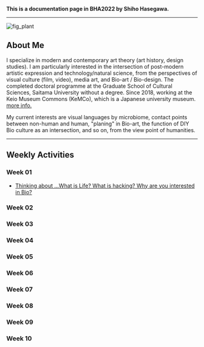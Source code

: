 **This is a documentation page in BHA2022 by Shiho Hasegawa.**

___


![fig_plant](https://user-images.githubusercontent.com/100834944/156968710-2bcdf01e-42b2-482b-83fd-6b1d176b8396.jpg)



## About Me
I specialize in modern and contemporary art theory (art history, design studies). I am particularly interested in the intersection of post-modern artistic expression and technology/natural science, from the perspectives of visual culture (film, video), media art, and Bio-art / Bio-design. The completed doctoral programme at the Graduate School of Cultural Sciences, Saitama University without a degree. Since 2018, working at the Keio Museum Commons (KeMCo), which is a Japanese university museum.
[more info.](https://researchmap.jp/s-hasegawa?lang=en)

My current interests are visual languages by microbiome, contact points between non-human and human, "planing" in Bio-art, the function of DIY Bio culture as an intersection, and so on, from the view point of humanities.

___


## Weekly Activities

### Week 01
* [Thinking about ...What is Life? What is hacking? Why are you interested in Bio?](https://github.com/HasegawaShiho/BHA-SH/blob/eb198a604d835a36572d35112b4a412b39313591/w01-thinking.md)

### Week 02
### Week 03
### Week 04
### Week 05
### Week 06
### Week 07
### Week 08
### Week 09
### Week 10
